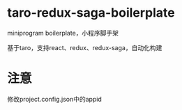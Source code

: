 # taro-redux-saga-boilerplate

miniprogram boilerplate，小程序脚手架

基于taro，支持react、redux、redux-saga，自动化构建

# 注意
修改project.config.json中的appid
